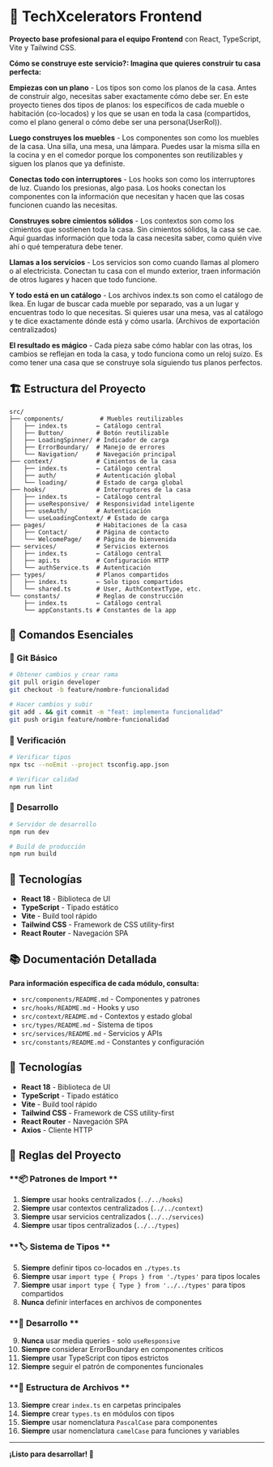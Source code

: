 # 🚀 TechXcelerators Frontend

**Proyecto base profesional para el equipo Frontend** con React, TypeScript, Vite y Tailwind CSS.

**Cómo se construye este servicio?: Imagina que quieres construir tu casa perfecta:**

**Empiezas con un plano** - Los tipos son como los planos de la casa. Antes de construir algo, necesitas saber exactamente cómo debe ser. En este proyecto tienes dos tipos de planos: los específicos de cada mueble o habitación (co-locados) y los que se usan en toda la casa (compartidos, como el plano general o cómo debe ser una persona(UserRol)).

**Luego construyes los muebles** - Los componentes son como los muebles de la casa. Una silla, una mesa, una lámpara. Puedes usar la misma silla en la cocina y en el comedor porque los componentes son reutilizables y siguen los planos que ya definiste.

**Conectas todo con interruptores** - Los hooks son como los interruptores de luz. Cuando los presionas, algo pasa. Los hooks conectan los componentes con la información que necesitan y hacen que las cosas funcionen cuando las necesitas.

**Construyes sobre cimientos sólidos** - Los contextos son como los cimientos que sostienen toda la casa. Sin cimientos sólidos, la casa se cae. Aquí guardas información que toda la casa necesita saber, como quién vive ahí o qué temperatura debe tener.

**Llamas a los servicios** - Los servicios son como cuando llamas al plomero o al electricista. Conectan tu casa con el mundo exterior, traen información de otros lugares y hacen que todo funcione.

**Y todo está en un catálogo** - Los archivos index.ts son como el catálogo de Ikea. En lugar de buscar cada mueble por separado, vas a un lugar y encuentras todo lo que necesitas. Si quieres usar una mesa, vas al catálogo y te dice exactamente dónde está y cómo usarla. (Archivos de exportación centralizados)

**El resultado es mágico** - Cada pieza sabe cómo hablar con las otras, los cambios se reflejan en toda la casa, y todo funciona como un reloj suizo. Es como tener una casa que se construye sola siguiendo tus planos perfectos.


## 🏗️ **Estructura del Proyecto**

```
src/
├── components/          # Muebles reutilizables
│   ├── index.ts        ← Catálogo central
│   ├── Button/         # Botón reutilizable
│   ├── LoadingSpinner/ # Indicador de carga
│   ├── ErrorBoundary/  # Manejo de errores
│   └── Navigation/     # Navegación principal
├── context/            # Cimientos de la casa
│   ├── index.ts        ← Catálogo central
│   ├── auth/           # Autenticación global
│   └── loading/        # Estado de carga global
├── hooks/              # Interruptores de la casa
│   ├── index.ts        ← Catálogo central
│   ├── useResponsive/  # Responsividad inteligente
│   ├── useAuth/        # Autenticación
│   └── useLoadingContext/ # Estado de carga
├── pages/              # Habitaciones de la casa
│   ├── Contact/        # Página de contacto
│   └── WelcomePage/    # Página de bienvenida
├── services/           # Servicios externos
│   ├── index.ts        ← Catálogo central
│   ├── api.ts          # Configuración HTTP
│   └── authService.ts  # Autenticación
├── types/              # Planos compartidos
│   ├── index.ts        ← Solo tipos compartidos
│   └── shared.ts       # User, AuthContextType, etc.
└── constants/          # Reglas de construcción
    ├── index.ts        ← Catálogo central
    └── appConstants.ts # Constantes de la app
```

## 🚀 **Comandos Esenciales**

### **🔄 Git Básico**
```bash
# Obtener cambios y crear rama
git pull origin developer
git checkout -b feature/nombre-funcionalidad

# Hacer cambios y subir
git add . && git commit -m "feat: implementa funcionalidad"
git push origin feature/nombre-funcionalidad
```

### **🧪 Verificación**
```bash
# Verificar tipos
npx tsc --noEmit --project tsconfig.app.json

# Verificar calidad
npm run lint
```

### **🚀 Desarrollo**
```bash
# Servidor de desarrollo
npm run dev

# Build de producción
npm run build
```


## 🎨 **Tecnologías**

- **React 18** - Biblioteca de UI
- **TypeScript** - Tipado estático
- **Vite** - Build tool rápido
- **Tailwind CSS** - Framework de CSS utility-first
- **React Router** - Navegación SPA

## 📚 **Documentación Detallada**

**Para información específica de cada módulo, consulta:**
- `src/components/README.md` - Componentes y patrones
- `src/hooks/README.md` - Hooks y uso
- `src/context/README.md` - Contextos y estado global
- `src/types/README.md` - Sistema de tipos
- `src/services/README.md` - Servicios y APIs
- `src/constants/README.md` - Constantes y configuración







## 🎨 **Tecnologías**

- **React 18** - Biblioteca de UI
- **TypeScript** - Tipado estático
- **Vite** - Build tool rápido
- **Tailwind CSS** - Framework de CSS utility-first
- **React Router** - Navegación SPA
- **Axios** - Cliente HTTP

## 🚨 **Reglas del Proyecto**

### **📦 Patrones de Import **
1. **Siempre** usar hooks centralizados (`../../hooks`)
2. **Siempre** usar contextos centralizados (`../../context`)
3. **Siempre** usar servicios centralizados (`../../services`)
4. **Siempre** usar tipos centralizados (`../../types`)

### **🏷️ Sistema de Tipos **
5. **Siempre** definir tipos co-locados en `./types.ts`
6. **Siempre** usar `import type { Props } from './types'` para tipos locales
7. **Siempre** usar `import type { Type } from '../../types'` para tipos compartidos
8. **Nunca** definir interfaces en archivos de componentes

### **🎨 Desarrollo **
9. **Nunca** usar media queries - solo `useResponsive`
10. **Siempre** considerar ErrorBoundary en componentes críticos
11. **Siempre** usar TypeScript con tipos estrictos
12. **Siempre** seguir el patrón de componentes funcionales

### **📁 Estructura de Archivos **
13. **Siempre** crear `index.ts` en carpetas principales
14. **Siempre** crear `types.ts` en módulos con tipos
15. **Siempre** usar nomenclatura `PascalCase` para componentes
16. **Siempre** usar nomenclatura `camelCase` para funciones y variables

---

**¡Listo para desarrollar! 🎉**
